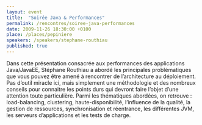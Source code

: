 ```yaml
---
layout: event
title:  "Soirée Java & Performances"
permalink: /rencontres/soiree-java-performances
date: 2009-11-26 18:30:00 +0100
place: /places/pepiniere
speakers: /speakers/stephane-routhiau
published: true
---
```


Dans cette présentation consacrée aux performances des applications Java/JavaEE, Stéphane Routhiau a abordé les principales problématiques que vous pouvez être amené à rencontrer de l’architecture au déploiement. Pas d’outil miracle ici, mais simplement une méthodologie et des nombreux conseils pour connaitre les points durs qui devront faire l’objet d’une attention toute particulière. Parmi les thématiques abordées, on retrouve : load-balancing, clustering, haute-disponibilité, l’influence de la qualité, la gestion de ressources, synchronisation et réentrance, les différentes JVM, les serveurs d’applications et les tests de charge.